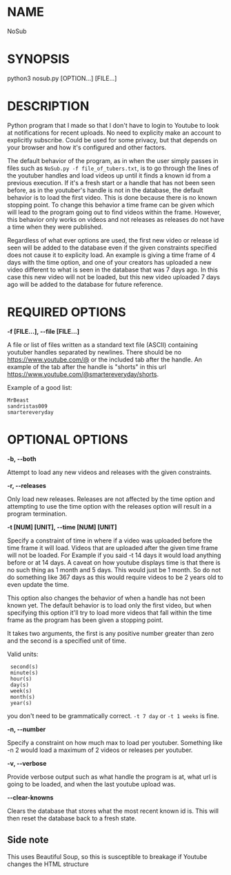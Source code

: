 # NAME
  NoSub

# SYNOPSIS
  python3 nosub.py [OPTION...] [FILE...]
  
# DESCRIPTION
  Python program that I made so that I don't have to login to Youtube to look at notifications for recent uploads. No need to explicity make an account to explicitly subscribe.
  Could be used for some privacy, but that depends on your browser and how it's configured and other factors.

  The default behavior of the program, as in when the user simply passes in files such as `NoSub.py -f file_of_tubers.txt`, is to go through the lines of the youtuber handles and load
  videos up until it finds a known id from a previous execution. If it's a fresh start or a handle that has not been seen before, as in the youtuber's handle is not in the
  database, the default behavior is to load the first video. This is done because there is no known stopping point. To change this behavior a time frame can be given
  which will lead to the program going out to find videos within the frame. However, this behavior only works on videos and not releases as releases do not have a time when they were published.

  Regardless of what ever options are used, the first new video or release id seen will be added to the database even if the given constraints specified does not cause it to explicity load.
  An example is giving a time frame of 4 days with the time option, and one of your creators has uploaded a new video different to what is seen in the database that was 7 days ago. In this
  case this new video will not be loaded, but this new video uploaded 7 days ago will be added to the database for future reference.
  
# REQUIRED OPTIONS
  **-f [FILE...], --file [FILE...]**
   
  A file or list of files written as a standard text file (ASCII) containing youtuber handles separated by newlines. There should be no https://www.youtube.com/@ or the included tab after the handle.
  An example of the tab after the handle is "shorts" in this url https://www.youtube.com/@smartereveryday/shorts. 
    
  Example of a good list:
  
    MrBeast
    sandristas009
    smartereveryday

# OPTIONAL OPTIONS
  **-b, --both**
  
  Attempt to load any new videos and releases with the given constraints.
  
  **-r, --releases**
    
  Only load new releases.
  Releases are not affected by the time option and attempting to use the time option with the releases option will
  result in a program termination.
    
  **-t [NUM] [UNIT], --time [NUM] [UNIT]**
  
  Specify a constraint of time in where if a video was uploaded before the time frame it will load.
  Videos that are uploaded after the given time frame will not be loaded.
  For Example if you said -t 14 days it would load anything before or at 14 days. A caveat on how youtube
  displays time is that there is no such thing as 1 month and 5 days. This would just be 1 month. So do not
  do something like 367 days as this would require videos to be 2 years old to even update the time.

  This option also changes the behavior of when a handle has not been known yet. The default behavior is to load only the first video,
  but when specifying this option it'll try to load more videos that fall within the time frame as the program has been given a stopping point.
  
  It takes two arguments, the first is any positive number greater than zero and the second is a specified unit of time.
  
  Valid units:
    
     second(s)
     minute(s)
     hour(s) 
     day(s)
     week(s)
     month(s)
     year(s)

  you don't need to be grammatically correct. `-t 7 day` or `-t 1 weeks` is fine.
    
  **-n, --number**
    
  Specify a constraint on how much max to load per youtuber. Something like -n 2 would load a maximum of 2 videos or releases per youtuber.
    
  **-v, --verbose**
  
  Provide verbose output such as what handle the program is at, what url is going to be loaded, and when the last youtube upload was.
    
  **--clear-knowns**
  
  Clears the database that stores what the most recent known id is. This will then reset the database back to a fresh state.

  
  ## Side note
    
  This uses Beautiful Soup, so this is susceptible to breakage if Youtube changes the HTML structure
